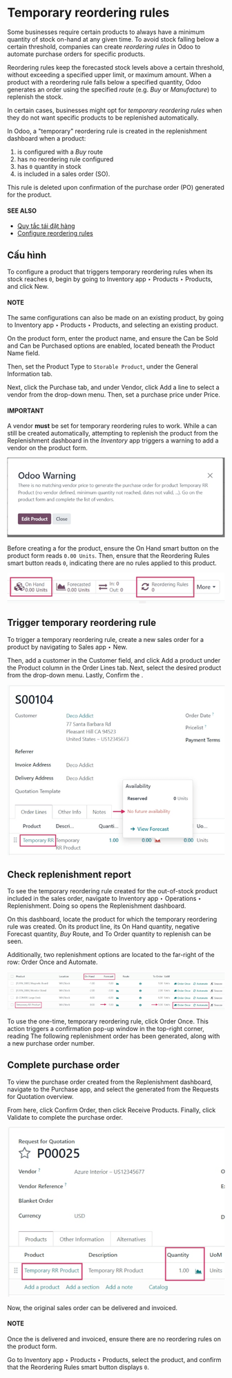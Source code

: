 # Temporary reordering rules

Some businesses require certain products to always have a minimum quantity of stock on-hand at any
given time. To avoid stock falling below a certain threshold, companies can create *reordering
rules* in Odoo to automate purchase orders for specific products.

Reordering rules keep the forecasted stock levels above a certain threshold, without exceeding a
specified upper limit, or maximum amount. When a product with a reordering rule falls below a
specified quantity, Odoo generates an order using the specified *route* (e.g. *Buy* or
*Manufacture*) to replenish the stock.

In certain cases, businesses might opt for *temporary reordering rules* when they do not want
specific products to be replenished automatically.

In Odoo, a "temporary" reordering rule is created in the replenishment dashboard when a product:

1. is configured with a *Buy* route
2. has no reordering rule configured
3. has `0` quantity in stock
4. is included in a sales order (SO).

This rule is deleted upon confirmation of the purchase order (PO) generated for the product.

#### SEE ALSO
- [Quy tắc tái đặt hàng](../../inventory/warehouses_storage/replenishment/reordering_rules.md)
- [Configure reordering rules](reordering.md)

## Cấu hình

To configure a product that triggers temporary reordering rules when its stock reaches `0`, begin by
going to Inventory app ‣ Products ‣ Products, and click New.

#### NOTE
The same configurations can also be made on an existing product, by going to
Inventory app ‣ Products ‣ Products, and selecting an existing product.

On the product form, enter the product name, and ensure the Can be Sold and
Can be Purchased options are enabled, located beneath the Product Name
field.

Then, set the Product Type to `Storable Product`, under the General
Information tab.

Next, click the Purchase tab, and under Vendor, click Add a line
to select a vendor from the drop-down menu. Then, set a purchase price under Price.

#### IMPORTANT
A vendor **must** be set for temporary reordering rules to work. While a  can still be created automatically, attempting to replenish the product from the
Replenishment dashboard in the *Inventory* app triggers a warning to add a vendor on
the product form.

![Warning pop-up upon clicking to replenish product with no set vendor.](temporary_reordering/temporary-reordering-warning-popup.png)

Before creating a  for the product, ensure the On Hand smart
button on the product form reads `0.00 Units`. Then, ensure that the Reordering Rules
smart button reads `0`, indicating there are no rules applied to this product.

![Product form smart button row displaying reordering rules and on hand buttons.](temporary_reordering/temporary-reordering-smart-buttons.png)

## Trigger temporary reordering rule

To trigger a temporary reordering rule, create a new sales order for a product by navigating to
Sales app ‣ New.

Then, add a customer in the Customer field, and click Add a product under
the Product column in the Order Lines tab. Next, select the desired product
from the drop-down menu. Lastly, Confirm the .

![Sales order for product with no set reordering rules.](temporary_reordering/temporary-reordering-sales-order.png)

## Check replenishment report

To see the temporary reordering rule created for the out-of-stock product included in the sales
order, navigate to Inventory app ‣ Operations ‣ Replenishment. Doing so opens
the Replenishment dashboard.

On this dashboard, locate the product for which the temporary reordering rule was created. On its
product line, its On Hand quantity, negative Forecast quantity, *Buy*
Route, and To Order quantity to replenish can be seen.

Additionally, two replenishment options are located to the far-right of the row: Order
Once and Automate.

![Replenishment report displaying temporary reordering rule and options.](temporary_reordering/temporary-reordering-replenishment-dashboard.png)

To use the one-time, temporary reordering rule, click Order Once. This action triggers a
confirmation pop-up window in the top-right corner, reading The following replenishment
order has been generated, along with a new purchase order number.

## Complete purchase order

To view the purchase order created from the Replenishment dashboard, navigate to the
Purchase app, and select the generated  from the
Requests for Quotation overview.

From here, click Confirm Order, then click Receive Products. Finally, click
Validate to complete the purchase order.

![Purchase order for product ordered with temporary reordering rule.](temporary_reordering/temporary-reordering-purchase-order.png)

Now, the original sales order can be delivered and invoiced.

#### NOTE
Once the  is delivered and invoiced, ensure there are no reordering rules
on the product form.

Go to Inventory app ‣ Products ‣ Products, select the product, and confirm
that the Reordering Rules smart button displays `0`.
